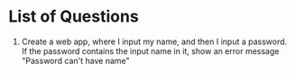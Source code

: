 # List of Questions
1. Create a web app, where I input my name, and then I input a password. If the password contains the input name in it, show an error message "Password can't have name"
